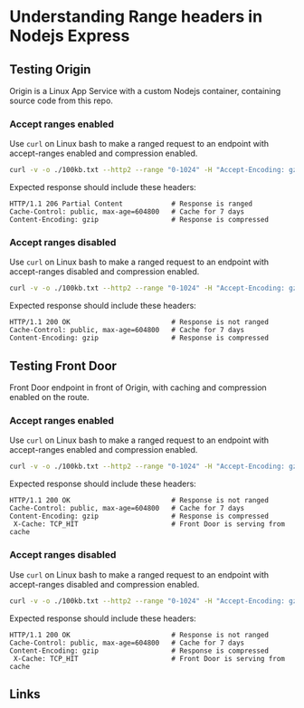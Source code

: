 # Understanding Range headers in Nodejs Express

## Testing Origin

Origin is a Linux App Service with a custom Nodejs container, containing source code from this repo.

### Accept ranges enabled

Use `curl` on Linux bash to make a ranged request to an endpoint with accept-ranges enabled and compression enabled.

```bash
curl -v -o ./100kb.txt --http2 --range "0-1024" -H "Accept-Encoding: gzip" https://nodejsexpress-aue.azurewebsites.net/ranged/docs/100kb.txt
```

Expected response should include these headers:

```
HTTP/1.1 206 Partial Content            # Response is ranged
Cache-Control: public, max-age=604800   # Cache for 7 days
Content-Encoding: gzip                  # Response is compressed
```

### Accept ranges disabled

Use `curl` on Linux bash to make a ranged request to an endpoint with accept-ranges disabled and compression enabled.

```bash
curl -v -o ./100kb.txt --http2 --range "0-1024" -H "Accept-Encoding: gzip" https://nodejsexpress-aue.azurewebsites.net/docs/100kb.txt
```

Expected response should include these headers:

```
HTTP/1.1 200 OK                         # Response is not ranged
Cache-Control: public, max-age=604800   # Cache for 7 days
Content-Encoding: gzip                  # Response is compressed
```

## Testing Front Door

Front Door endpoint in front of Origin, with caching and compression enabled on the route.

### Accept ranges enabled

Use `curl` on Linux bash to make a ranged request to an endpoint with accept-ranges enabled and compression enabled.

```bash
curl -v -o ./100kb.txt --http2 --range "0-1024" -H "Accept-Encoding: gzip" https://helloafd-huc8gza6dpcrdxgn.z01.azurefd.net/ranged/docs/100kb.txt
```

Expected response should include these headers:

```
HTTP/1.1 200 OK                         # Response is not ranged
Cache-Control: public, max-age=604800   # Cache for 7 days
Content-Encoding: gzip                  # Response is compressed
 X-Cache: TCP_HIT                       # Front Door is serving from cache
```

### Accept ranges disabled

Use `curl` on Linux bash to make a ranged request to an endpoint with accept-ranges disabled and compression enabled.

```bash
curl -v -o ./100kb.txt --http2 --range "0-1024" -H "Accept-Encoding: gzip" https://helloafd-huc8gza6dpcrdxgn.z01.azurefd.net/docs/100kb.txt
```

Expected response should include these headers:

```
HTTP/1.1 200 OK                         # Response is not ranged
Cache-Control: public, max-age=604800   # Cache for 7 days
Content-Encoding: gzip                  # Response is compressed
 X-Cache: TCP_HIT                       # Front Door is serving from cache
```

## Links

